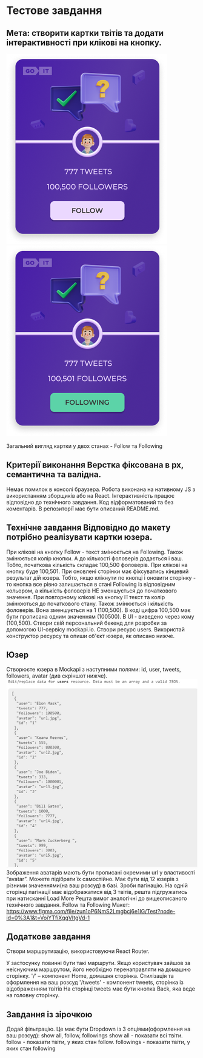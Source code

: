 # Тестове завдання

## Мета: створити картки твітів та додати інтерактивності при клікові на кнопку.

![follow](/src/images/follow.png) ![following](/src/images/following.png)

Загальний вигляд картки у двох станах - Follow та Following

## Критерії виконання Верстка фіксована в рх, семантична та валідна.

Немає помилок в консолі браузера. Робота виконана на нативному JS з
використанням зборщиків або на React. Інтерактивність працює відповідно до
технічного завдання. Код відформатований та без коментарів. В репозиторії має
бути описаний README.md.

## Технічне завдання Відповідно до макету потрібно реалізувати картки юзера.

При клікові на кнопку Follow - текст змінюється на Following. Також змінюється
колір кнопки. А до кількості фоловерів додається і ваш. Тобто, початкова
кількість складає 100,500 фоловерів. При клікові на кнопку буде 100,501. При
оновлені сторінки має фіксуватись кінцевий результат дій юзера. Тобто, якщо
клікнути по кнопці і оновити сторінку - то кнопка все рівно залишається в стані
Following із відповідним кольором, а кількість фоловерів НЕ зменшується до
початкового значення. При повторному клікові на кнопку її текст та колір
змінюються до початкового стану. Також змінюється і кількість фоловерів. Вона
зменшується на 1 (100,500). В коді цифра 100,500 має бути прописана одним
значенням (100500). В UI - виведено через кому (100,500). Створи свій
персональний бекенд для розробки за допомогою UI-сервісу mockapi.io. Створи
ресурс users. Використай конструктор ресурсу та опиши об'єкт юзера, як описано
нижче.

## Юзер

Створюєте юзера в Mockapi з наступними полями: id, user, tweets, followers,
avatar (див скріншот нижче). ![user](/src/images/image-2.jpg) Зображення
аватарів мають бути прописані окремими url у властивості “avatar”. Можете
підібрати їх самостійно. Має бути від 12 юзерів з різними значеннями(на ваш
розсуд) в базі. Зроби пагінацію. На одній сторінці пагінації має відображатися
від 3 твітів, решта підгружатись при натисканні Load More Решта вимог аналогічні
до вищеописаного технічного завдання. Follow та Following Макет:
https://www.figma.com/file/zun1oP6NmS2Lmgbcj6e1IG/Test?node-id=0%3A1&t=VoiYTfiXggVItgVd-1

## Додаткове завдання

Створи маршрутизацію, використовуючи React Router.

У застосунку повинні бути такі маршрути. Якщо користувач зайшов за неіснуючим
маршрутом, його необхідно перенаправляти на домашню сторінку. '/' – компонент
Home, домашня сторінка. Стилізація та оформлення на ваш розсуд '/tweets' -
компонент tweets, сторінка із відображенням твітів На сторінці tweets має бути
кнопка Back, яка веде на головну сторінку.

## Завдання із зірочкою

Додай фільтрацію. Це має бути Dropdown із 3 опціями(оформлення на ваш розсуд):
show all, follow, followings show all - показати всі твіти. follow - показати
твіти, у яких стан follow. followings - показати твіти, у яких стан following
